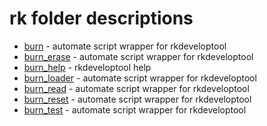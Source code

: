 # rk folder descriptions

+ [burn](burn) - automate script wrapper for rkdeveloptool
+ [burn_erase](burn_erase) - automate script wrapper for rkdeveloptool
+ [burn_help](burn_help) - rkdeveloptool help
+ [burn_loader](burn_loader) - automate script wrapper for rkdeveloptool
+ [burn_read](burn_read) - automate script wrapper for rkdeveloptool
+ [burn_reset](burn_reset) - automate script wrapper for rkdeveloptool
+ [burn_test](burn_test) - automate script wrapper for rkdeveloptool
